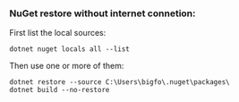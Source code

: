 ### NuGet restore without internet connetion: 

First list the local sources: 

    dotnet nuget locals all --list

Then use one or more of them:

    dotnet restore --source C:\Users\bigfo\.nuget\packages\
    dotnet build --no-restore
